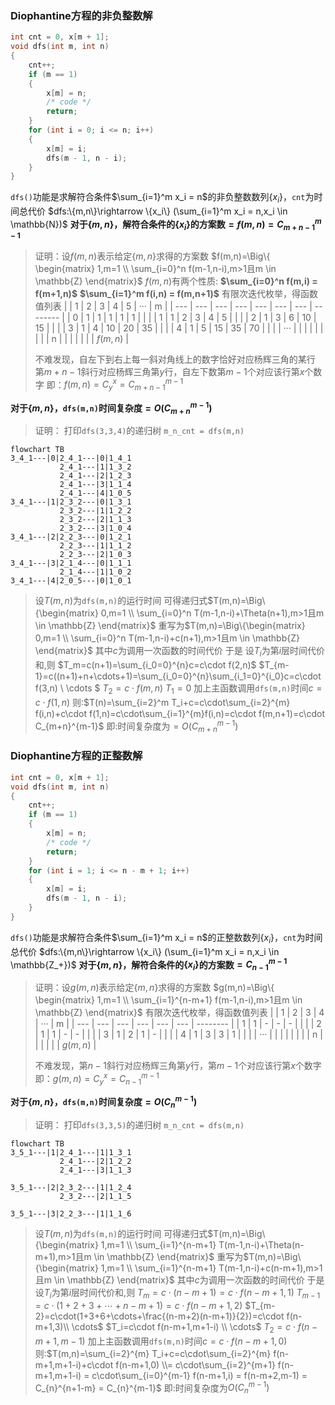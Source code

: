 ### Diophantine方程的非负整数解

```cpp
int cnt = 0, x[m + 1];
void dfs(int m, int n)
{
    cnt++;
    if (m == 1)
    {
        x[m] = n;
        /* code */
        return;
    }
    for (int i = 0; i <= n; i++)
    {
        x[m] = i;
        dfs(m - 1, n - i);
    }
}
```
`dfs()`功能是求解符合条件$\sum_{i=1}^m x_i = n$的非负整数数列$\{x_i\}$，`cnt`为时间总代价
$dfs:\{m,n\}\rightarrow \{x_i\} (\sum_{i=1}^m x_i = n,x_i \in \mathbb{N})$
**对于$\{m,n\}$，解符合条件的$\{x_i\}$的方案数$=f(m,n)=C_{m+n-1}^{m-1}$**
>证明：设$f(m,n)$表示给定$\{m,n\}$求得的方案数
$f(m,n)=\Big\{ \begin{matrix} 1,m=1 \\ \sum_{i=0}^n f(m-1,n-i),m>1且m \in \mathbb{Z} \end{matrix}$
$f(m,n)$有两个性质:
**$\sum_{i=0}^n f(m,i) = f(m+1,n)$**
**$\sum_{i=1}^m f(i,n) = f(m,n+1)$**
>有限次迭代枚举，得函数值列表
>|     | 1   | 2   | 3   | 4   | 5   | ··· | m        |
>| --- | --- | --- | --- | --- | --- | --- | -------- |
>| 0   | 1   | 1   | 1   | 1   | 1   |     |          |
>| 1   | 1   | 2   | 3   | 4   | 5   |     |          |
>| 2   | 1   | 3   | 6   | 10  | 15  |     |          |
>| 3   | 1   | 4   | 10  | 20  | 35  |     |          |
>| 4   | 1   | 5   | 15  | 35  | 70  |     |          |
>| ··· |     |     |     |     |     |     |          |
>| n   |     |     |     |     |     |     | $f(m,n)$ |
>
>不难发现，自左下到右上每一斜对角线上的数字恰好对应杨辉三角的某行
>第$m+n-1$斜行对应杨辉三角第$y$行，自左下数第$m-1$个对应该行第$x$个数字
>即：$f(m,n)=C_y^x=C_{m+n-1}^{m-1}$

**对于$\{m,n\}$，`dfs(m,n)`时间复杂度$=O(C_{m+n}^{m-1})$**
>证明：
打印`dfs(3,3,4)`的递归树
`m_n_cnt = dfs(m,n)`
```mermaid
flowchart TB
3_4_1---|0|2_4_1---|0|1_4_1
           2_4_1---|1|1_3_2
           2_4_1---|2|1_2_3
           2_4_1---|3|1_1_4
           2_4_1---|4|1_0_5
3_4_1---|1|2_3_2---|0|1_3_1
           2_3_2---|1|1_2_2
           2_3_2---|2|1_1_3
           2_3_2---|3|1_0_4
3_4_1---|2|2_2_3---|0|1_2_1
           2_2_3---|1|1_1_2
           2_2_3---|2|1_0_3
3_4_1---|3|2_1_4---|0|1_1_1
           2_1_4---|1|1_0_2
3_4_1---|4|2_0_5---|0|1_0_1
```
>设$T(m,n)$为`dfs(m,n)`的运行时间
可得递归式$T(m,n)=\Big\{\begin{matrix} 0,m=1 \\ \sum_{i=0}^n T(m-1,n-i)+\Theta(n+1),m>1且m \in \mathbb{Z} \end{matrix}$
重写为$T(m,n)=\Big\{\begin{matrix} 0,m=1 \\ \sum_{i=0}^n T(m-1,n-i)+c(n+1),m>1且m \in \mathbb{Z} \end{matrix}$
其中$c$为调用一次函数的时间代价
于是
设$T_i$为第$i$层时间代价和,则
$T_m=c(n+1)=\sum_{i_0=0}^{n}c=c\cdot f(2,n)$
$T_{m-1}=c((n+1)+n+\cdots+1)=\sum_{i_0=0}^{n}\sum_{i_1=0}^{i_0}c=c\cdot f(3,n) \\ \cdots $
$T_2=c\cdot f(m,n)$
$T_1=0$
加上主函数调用`dfs(m,n)`时间$c=c\cdot f(1,n)$
则:$T(n)=\sum_{i=2}^m T_i+c=c\cdot\sum_{i=2}^{m} f(i,n)+c\cdot f(1,n)=c\cdot\sum_{i=1}^{m}f(i,n)=c\cdot f(m,n+1)=c\cdot C_{m+n}^{m-1}$
即:时间复杂度为$=O(C_{m+n}^{m-1})$

### Diophantine方程的正整数解

```cpp
int cnt = 0, x[m + 1];
void dfs(int m, int n)
{
    cnt++;
    if (m == 1)
    {
        x[m] = n;
        /* code */
        return;
    }
    for (int i = 1; i <= n - m + 1; i++)
    {
        x[m] = i;
        dfs(m - 1, n - i);
    }
}
```
`dfs()`功能是求解符合条件$\sum_{i=1}^m x_i = n$的正整数数列$\{x_i\}$，`cnt`为时间总代价
$dfs:\{m,n\}\rightarrow \{x_i\} (\sum_{i=1}^m x_i = n,x_i \in \mathbb{Z_+})$
**对于$\{m,n\}$，解符合条件的$\{x_i\}$的方案数$=C_{n-1}^{m-1}$**
>证明：设$g(m,n)$表示给定$\{m,n\}$求得的方案数
$g(m,n)=\Big\{ \begin{matrix} 1,m=1 \\ \sum_{i=1}^{n-m+1} f(m-1,n-i),m>1且m \in \mathbb{Z} \end{matrix}$
>有限次迭代枚举，得函数值列表
>|     | 1   | 2   | 3   | 4   | ··· | m        |
>| --- | --- | --- | --- | --- | --- | -------- |
>| 1   | 1   | -   | -   | -   |     |          |
>| 2   | 1   | 1   | -   | -   |     |          |
>| 3   | 1   | 2   | 1   | -   |     |          |
>| 4   | 1   | 3   | 3   | 1   |     |          |
>| ··· |     |     |     |     |     |          |
>| n   |     |     |     |     |     | $g(m,n)$ |
>
>不难发现，第$n-1$斜行对应杨辉三角第$y$行，第$m-1$个对应该行第$x$个数字
>即：$g(m,n)=C_y^x=C_{n-1}^{m-1}$

**对于$\{m,n\}$，`dfs(m,n)`时间复杂度$=O(C_n^{m-1})$**
>证明：
打印`dfs(3,3,5)`的递归树
`m_n_cnt = dfs(m,n)`
```mermaid
flowchart TB
3_5_1---|1|2_4_1---|1|1_3_1
           2_4_1---|2|1_2_2
           2_4_1---|3|1_1_3

3_5_1---|2|2_3_2---|1|1_2_4
           2_3_2---|2|1_1_5

3_5_1---|3|2_2_3---|1|1_1_6
```
>设$T(m,n)$为`dfs(m,n)`的运行时间
可得递归式$T(m,n)=\Big\{\begin{matrix} 1,m=1 \\ \sum_{i=1}^{n-m+1} T(m-1,n-i)+\Theta(n-m+1),m>1且m \in \mathbb{Z} \end{matrix}$
重写为$T(m,n)=\Big\{\begin{matrix} 1,m=1 \\ \sum_{i=1}^{n-m+1} T(m-1,n-i)+c(n-m+1),m>1且m \in \mathbb{Z} \end{matrix}$
其中$c$为调用一次函数的时间代价
于是
设$T_i$为第$i$层时间代价和,则
$T_m=c\cdot(n-m+1)=c\cdot f(n-m+1,1)$
$T_{m-1}=c\cdot(1+2+3+\cdots+n-m+1)=c\cdot f(n-m+1,2)$
$T_{m-2}=c\cdot(1+3+6+\cdots+\frac{(n-m+2)(n-m+1)}{2})=c\cdot f(n-m+1,3)\\ \cdots$
$T_i=c\cdot f(n-m+1,m+1-i) \\ \cdots$
$T_2=c\cdot f(n-m+1,m-1)$
加上主函数调用`dfs(m,n)`时间$c=c\cdot f(n-m+1,0)$
则:$T(m,n)=\sum_{i=2}^{m} T_i+c=c\cdot\sum_{i=2}^{m} f(n-m+1,m+1-i)+c\cdot f(n-m+1,0) \\= c\cdot\sum_{i=2}^{m+1} f(n-m+1,m+1-i) = c\cdot\sum_{i=0}^{m-1} f(n-m+1,i) = f(n-m+2,m-1) = C_{n}^{n+1-m} = C_{n}^{m-1}$
即:时间复杂度为$O(C_n^{m-1})$